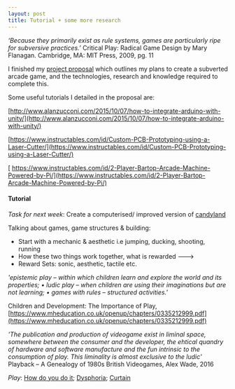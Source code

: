 ```yaml
---
layout: post
title: Tutorial + some more research
---
```


_‘Because they primarily exist as rule systems, games are particularly ripe for subversive practices.’_
Critical Play: Radical Game Design by Mary Flanagan. Cambridge, MA: MIT Press, 2009, pg. 11

I finished my [project proposal](https://docs.google.com/document/d/1DuPB5XPTIjqg7e0DHURgLV8QCYWI6J_NAUteocAC-nE/edit?usp=sharing)  which outlines my plans to create a subverted arcade game, and the technologies, research and knowledge required to complete this.   

Some useful tutorials I detailed in the proposal are:

[http://www.alanzucconi.com/2015/10/07/how-to-integrate-arduino-with-unity/](http://www.alanzucconi.com/2015/10/07/how-to-integrate-arduino-with-unity/)

[https://www.instructables.com/id/Custom-PCB-Prototyping-using-a-Laser-Cutter/](https://www.instructables.com/id/Custom-PCB-Prototyping-using-a-Laser-Cutter/)

[
https://www.instructables.com/id/2-Player-Bartop-Arcade-Machine-Powered-by-Pi/](https://www.instructables.com/id/2-Player-Bartop-Arcade-Machine-Powered-by-Pi/)

#### Tutorial ####

*Task for next week*: Create a computerised/ improved version of [candyland](https://en.wikipedia.org/wiki/Candy_Land)

Talking about games, game structures & building:
- Start with a mechanic & aesthetic i.e jumping, ducking, shooting, running
- How these two things work together, what is rewarded --->
- Reward Sets: sonic, aesthetic, tactile etc.

_'epistemic play – within which children learn and explore the world and its properties;
• ludic play – when children are using their imaginations but are not learning;
• games with rules – structured activities.'_

Children and Development: The Importance of Play, [https://www.mheducation.co.uk/openup/chapters/0335212999.pdf](https://www.mheducation.co.uk/openup/chapters/0335212999.pdf)

_'The publication and production of videogame exist in liminal space, somewhere between the consumer and the developer, the ehtical quandry of hardware and software manufacture and the fun intrinsic to the consumption of play. This liminality is almost exclusive to the ludic'_
Playback – A Genealogy of 1980s British Videogames, Alex Wade, 2016

*Play*:
[How do you do it](http://store.steampowered.com/app/353360/how_do_you_Do_It/); 
[Dysphoria](https://jayisgames.com/games/dys4ia/); 
[Curtain](https://dreamfeel.itch.io/curtain) 



